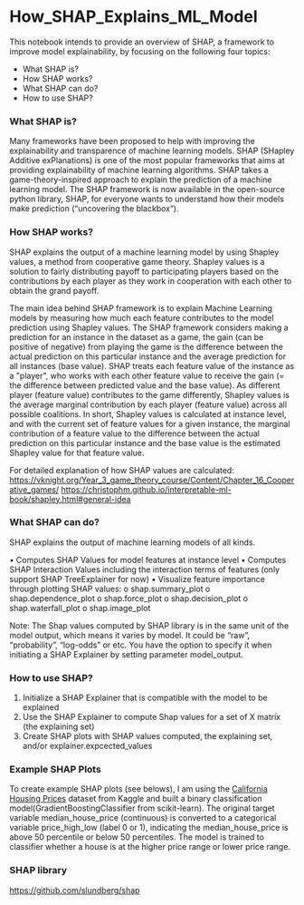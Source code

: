 # How_SHAP_Explains_ML_Model

This notebook intends to provide an overview of SHAP, a framework to improve model explainability, by focusing on the following four topics:

- What SHAP is?
- How SHAP works?
- What SHAP can do?
- How to use SHAP?

### What SHAP is?
Many frameworks have been proposed to help with improving the explainability and transparence of machine learning models. SHAP (SHapley Additive exPlanations) is one of the most popular frameworks that aims at providing explainability of machine learning algorithms.  SHAP takes a game-theory-inspired approach to explain the prediction of a machine learning model. The SHAP framework is now available in the open-source python library, SHAP, for everyone wants to understand how their models make prediction (“uncovering the blackbox”). 

### How SHAP works?
SHAP explains the output of a machine learning model by using Shapley values, a method from cooperative game theory. Shapley values is a solution to fairly distributing payoff to participating players based on the contributions by each player as they work in cooperation with each other to obtain the grand payoff.

The main idea behind SHAP framework is to explain Machine Learning models by measuring how much each feature contributes to the model prediction using Shapley values. The SHAP framework considers making a prediction for an instance in the dataset as a game, the gain (can be positive of negative) from playing the game is the difference between the actual prediction on this particular instance and the average prediction for all instances (base value). SHAP treats each feature value of the instance as a "player", who works with each other feature value to receive the gain (= the difference between predicted value and the base value). As different player (feature value) contributes to the game differently, Shapley values is the average marginal contribution by each player (feature value) across all possible coalitions. In short, Shapley values is calculated at instance level, and with the current set of feature values for a given instance, the marginal contribution of a feature value to the difference between the actual prediction on this particular instance and the base value is the estimated Shapley value for that feature value.

For detailed explanation of how SHAP values are calculated:
https://vknight.org/Year_3_game_theory_course/Content/Chapter_16_Cooperative_games/
https://christophm.github.io/interpretable-ml-book/shapley.html#general-idea

   
### What SHAP can do?
SHAP explains the output of machine learning models of all kinds.

•	Computes SHAP Values for model features at instance level
•	Computes SHAP Interaction Values including the interaction terms of features (only support SHAP TreeExplainer for now)
•	Visualize feature importance through plotting SHAP values:
    o	shap.summary_plot
    o	shap.dependence_plot
    o	shap.force_plot
    o	shap.decision_plot
    o	shap.waterfall_plot
    o	shap.image_plot

Note:
The Shap values computed by SHAP library is in the same unit of the model output, which means it varies by model. It could be “raw”, “probability”, “log-odds” or etc. You have the option to specify it when initiating a SHAP Explainer by setting parameter model_output.

### How to use SHAP?
1.	Initialize a SHAP Explainer that is compatible with the model to be explained
2.	Use the SHAP Explainer to compute Shap values for a set of X matrix (the explaining set)
3.	Create SHAP plots with SHAP values computed, the explaining set, and/or explainer.expcected_values


### Example SHAP Plots
To create example SHAP plots (see belows), I am using the [California Housing Prices](https://www.kaggle.com/camnugent/california-housing-prices) dataset from Kaggle and built a binary classification model(GradientBoostingClassifier from scikit-learn). The original target variable median_house_price (continuous) is converted to a categorical variable price_high_low (label 0 or 1), indicating the median_house_price is above 50 percentile or below 50 percentiles. The model is trained to classifier whether a house is at the higher price range or lower price range.


### SHAP library
https://github.com/slundberg/shap
